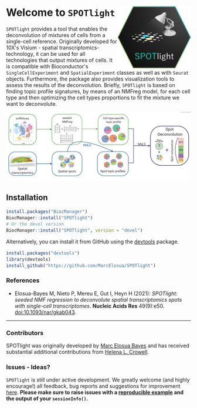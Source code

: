 # Welcome to `SPOTlight` <img src="inst/extdata/SPOTlight.png" width="200" align="right"/>

`SPOTlight` provides a tool that enables the deconvolution of mixtures of cells from a single-cell reference. Originally developed for 10X's Visium - spatial transcriptomics- technology, it can be used for all technologies that output mixtures of cells. It is compatible with Bioconductor's `SingleCellExperiment` and `SpatialExperiment` classes as well as with `Seurat` objects. Furthermore, the package also provides visualization tools to assess the results of the deconvolution. Briefly, `SPOTlight` is based on finding topic profile signatures, by means of an NMFreg model, for each cell type and then optimizing the cell types proportions to fit the mixture we want to deconvolute.

<img src="inst/extdata/schematic.png" width="600"/>

## Installation

``` r
install.packages("BiocManager")
BiocManager::install("SPOTlight")
# Or the devel version
BiocManager::install("SPOTlight", version = "devel")
```

Alternatively, you can install it from GitHub using the [devtools](https://github.com/hadley/devtools) package.

``` r
install.packages("devtools")
library(devtools)
install_github("https://github.com/MarcElosua/SPOTlight")
```

### References

-   Elosua-Bayes M, Nieto P, Mereu E, Gut I, Heyn H (2021): *SPOTlight: seeded NMF regression to deconvolute spatial transcriptomics spots with single-cell transcriptomes*. **Nucleic Acids Res** 49(9):e50. <doi:10.1093/nar/gkab043>.

------------------------------------------------------------------------

### Contributors

SPOTlight was originally developed by [Marc Elosua Bayes](https://github.com/MarcElosua/) and has received substantial additional contributions from [Helena L. Crowell](https://github.com/HelenaLC).

### Issues - Ideas?

`SPOTlight` is still under active development. We greatly welcome (and highly encourage!) all feedback, bug reports and suggestions for improvement [here](https://github.com/MarcElosua/SPOTlight/issues). **Please make sure to raise issues with a [reproducible example](https://www.tidyverse.org/help/) and the output of your `sessionInfo()`.**
